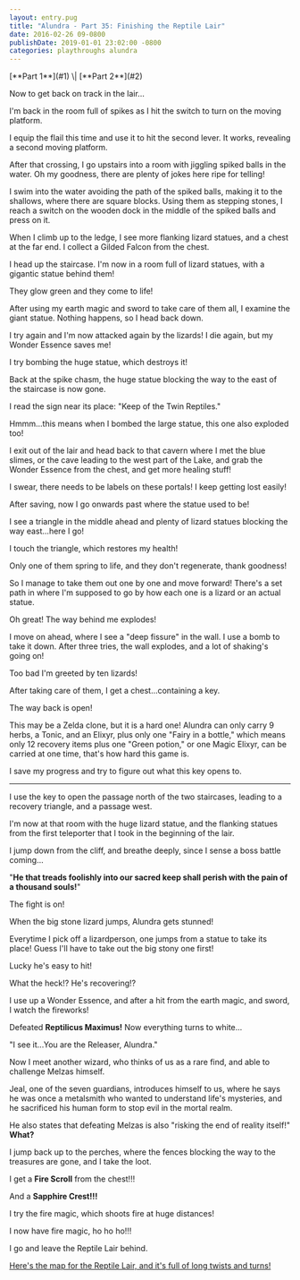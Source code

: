 ```yaml
---
layout: entry.pug
title: "Alundra - Part 35: Finishing the Reptile Lair"
date: 2016-02-26 09-0800
publishDate: 2019-01-01 23:02:00 -0800
categories: playthroughs alundra
---
```


<p class="entry-partination" markdown="1">[**Part 1**](#1) \| [**Part 2**](#2)</p>

<a name="1"></a>

Now to get back on track in the lair...

I'm back in the room full of spikes as I hit the switch to turn on the moving platform.

I equip the flail this time and use it to hit the second lever. It works, revealing a second moving platform.

After that crossing, I go upstairs into a room with jiggling spiked balls in the water. Oh my goodness, there are plenty of jokes here ripe for telling!

I swim into the water avoiding the path of the spiked balls, making it to the shallows, where there are square blocks. Using them as stepping stones, I reach a switch on the wooden dock in the middle of the spiked balls and press on it.

When I climb up to the ledge, I see more flanking lizard statues, and a chest at the far end. I collect a Gilded Falcon from the chest.

I head up the staircase. I'm now in a room full of lizard statues, with a gigantic statue behind them!

They glow green and they come to life!

After using my earth magic and sword to take care of them all, I examine the giant statue. Nothing happens, so I head back down.

I try again and I'm now attacked again by the lizards! I die again, but my Wonder Essence saves me!

I try bombing the huge statue, which destroys it!

Back at the spike chasm, the huge statue blocking the way to the east of the staircase is now gone.

I read the sign near its place: "Keep of the Twin Reptiles."

Hmmm...this means when I bombed the large statue, this one also exploded too!

I exit out of the lair and head back to that cavern where I met the blue slimes, or the cave leading to the west part of the Lake, and grab the Wonder Essence from the chest, and get more healing stuff!

I swear, there needs to be labels on these portals! I keep getting lost easily!

After saving, now I go onwards past where the statue used to be!

I see a triangle in the middle ahead and plenty of lizard statues blocking the way east...here I go!

I touch the triangle, which restores my health!

Only one of them spring to life, and they don't regenerate, thank goodness!

So I manage to take them out one by one and move forward! There's a set path in where I'm supposed to go by how each one is a lizard or an actual statue.

Oh great! The way behind me explodes!

I move on ahead, where I see a "deep fissure" in the wall. I use a bomb to take it down. After three tries, the wall explodes, and a lot of shaking's going on!

Too bad I'm greeted by ten lizards!

After taking care of them, I get a chest...containing a key.

The way back is open!

This may be a Zelda clone, but it is a hard one! Alundra can only carry 9 herbs, a Tonic, and an Elixyr, plus only one "Fairy in a bottle," which means only 12 recovery items plus one "Green potion," or one Magic Elixyr, can be carried at one time, that's how hard this game is.

I save my progress and try to figure out what this key opens to.

<a name="2"></a>

---

I use the key to open the passage north of the two staircases, leading to a recovery triangle, and a passage west.

I'm now at that room with the huge lizard statue, and the flanking statues from the first teleporter that I took in the beginning of the lair.

I jump down from the cliff, and breathe deeply, since I sense a boss battle coming...

"**He that treads foolishly into our sacred keep shall perish with the pain of a thousand souls!**"

The fight is on!

When the big stone lizard jumps, Alundra gets stunned!

Everytime I pick off a lizardperson, one jumps from a statue to take its place! Guess I'll have to take out the big stony one first!

Lucky he's easy to hit!

What the heck!? He's recovering!?

I use up a Wonder Essence, and after a hit from the earth magic, and sword, I watch the fireworks!

Defeated **Reptilicus Maximus!** Now everything turns to white...

"I see it...You are the Releaser, Alundra."

Now I meet another wizard, who thinks of us as a rare find, and able to challenge Melzas himself.

Jeal, one of the seven guardians, introduces himself to us, where he says he was once a metalsmith who wanted to understand life's mysteries, and he sacrificed his human form to stop evil in the mortal realm.

He also states that defeating Melzas is also "risking the end of reality itself!" **What?**

I jump back up to the perches, where the fences blocking the way to the treasures are gone, and I take the loot.

I get a **Fire Scroll** from the chest!!!

And a **Sapphire Crest!!!**

I try the fire magic, which shoots fire at huge distances!

I now have fire magic, ho ho ho!!!

I go and leave the Reptile Lair behind.

<a href="http://vgmaps.com/Atlas/PSX/Alundra-ReptileLair.png">Here's the map for the Reptile Lair, and it's full of long twists and turns!</a>